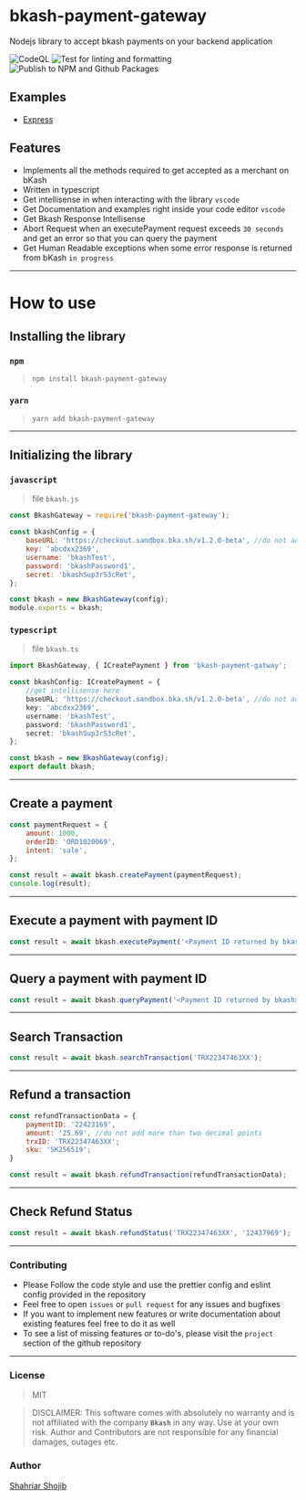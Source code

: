 # bkash-payment-gateway

Nodejs library to accept bkash payments on your backend application

![CodeQL](https://github.com/shahriar-shojib/bkash-payment-gateway/workflows/CodeQL/badge.svg)
![Test for linting and formatting](https://github.com/shahriar-shojib/bkash-payment-gateway/workflows/Test%20for%20linting%20and%20formatting/badge.svg)
![Publish to NPM and Github Packages](https://github.com/shahriar-shojib/bkash-payment-gateway/workflows/Publish%20to%20NPM%20and%20Github%20Packages/badge.svg)

## Examples

-   [Express](https://github.com/shahriar-shojib/bkash-payment-gateway/tree/main/examples)

## Features

-   Implements all the methods required to get accepted as a merchant on bKash
-   Written in typescript
-   Get intellisense in when interacting with the library `vscode`
-   Get Documentation and examples right inside your code editor `vscode`
-   Get Bkash Response Intellisense
-   Abort Request when an executePayment request exceeds `30 seconds` and get an error so that you can query the payment
-   Get Human Readable exceptions when some error response is returned from bKash `in progress`

---

# How to use

## Installing the library

### `npm`

> `npm install bkash-payment-gateway`

### `yarn`

> `yarn add bkash-payment-gateway`

---

## Initializing the library

### `javascript`

> file `bkash.js`

```javascript
const BkashGateway = require('bkash-payment-gateway');

const bkashConfig = {
	baseURL: 'https://checkout.sandbox.bka.sh/v1.2.0-beta', //do not add a trailing slash
	key: 'abcdxx2369',
	username: 'bkashTest',
	password: 'bkashPassword1',
	secret: 'bkashSup3rS3cRet',
};

const bkash = new BkashGateway(config);
module.exports = bkash;
```

### `typescript`

> file `bkash.ts`

```typescript
import BkashGateway, { ICreatePayment } from 'bkash-payment-gatway';

const bkashConfig: ICreatePayment = {
	//get intellisense here
	baseURL: 'https://checkout.sandbox.bka.sh/v1.2.0-beta', //do not add a trailing slash
	key: 'abcdxx2369',
	username: 'bkashTest',
	password: 'bkashPassword1',
	secret: 'bkashSup3rS3cRet',
};

const bkash = new BkashGateway(config);
export default bkash;
```

---

## Create a payment

```javascript
const paymentRequest = {
	amount: 1000,
	orderID: 'ORD1020069',
	intent: 'sale',
};

const result = await bkash.createPayment(paymentRequest);
console.log(result);
```

---

## Execute a payment with payment ID

```javascript
const result = await bkash.executePayment('<Payment ID returned by bkash>');
```

---

## Query a payment with payment ID

```javascript
const result = await bkash.queryPayment('<Payment ID returned by bkash>');
```

---

## Search Transaction

```javascript
const result = await bkash.searchTransaction('TRX22347463XX');
```

---

## Refund a transaction

```javascript
const refundTransactionData = {
	paymentID: '22423169',
	amount: '25.69', //do not add more than two decimal points
 	trxID: 'TRX22347463XX';
 	sku: 'SK256519';
}

const result = await bkash.refundTransaction(refundTransactionData);
```

---

## Check Refund Status

```javascript
const result = await bkash.refundStatus('TRX22347463XX', '12437969');
```

---

### Contributing

-   Please Follow the code style and use the prettier config and eslint config provided in the repository
-   Feel free to open `issues` or `pull request` for any issues and bugfixes
-   If you want to implement new features or write documentation about existing features feel free to do it as well
-   To see a list of missing features or to-do's, please visit the `project` section of the github repository

---

### License

> MIT

> DISCLAIMER: This software comes with absolutely no warranty and is not affiliated with the company **`Bkash`** in any way. Use at your own risk. Author and Contributors are not responsible for any financial damages, outages etc.

### Author

[Shahriar Shojib](https://github.com/shahriar-shojib)
